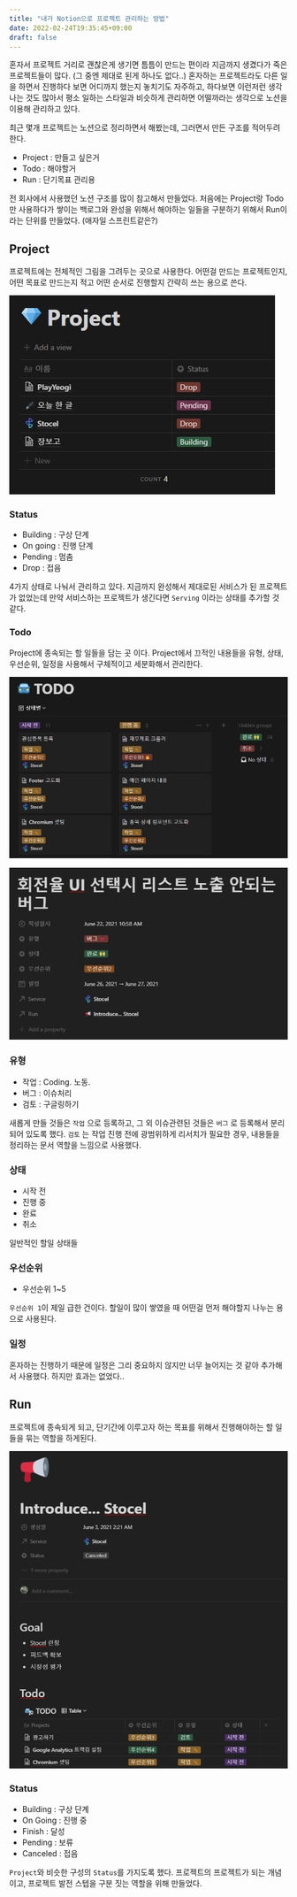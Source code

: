 ```yaml
---
title: "내가 Notion으로 프로젝트 관리하는 방법"
date: 2022-02-24T19:35:45+09:00
draft: false
---
```


혼자서 프로젝트 거리로 괜찮은게 생기면 틈틈이 만드는 편이라 지금까지 생겼다가 죽은 프로젝트들이 많다. (그 중엔 제대로 된게 하나도 없다..) 혼자하는 프로젝트라도 다른 일을 하면서 진행하다 보면 어디까지 했는지 놓치기도 자주하고, 하다보면 이런저런 생각나는 것도 많아서 평소 일하는 스타일과 비슷하게 관리하면 어떨까라는 생각으로 노션을 이용해 관리하고 있다.

최근 몇개 프로젝트는 노션으로 정리하면서 해봤는데, 그러면서 만든 구조를 적어두려 한다.

- Project : 만들고 싶은거
- Todo : 해야할거
- Run : 단기목표 관리용

전 회사에서 사용했던 노션 구조를 많이 참고해서 만들었다. 처음에는 Project랑 Todo만 사용하다가 쌓이는 백로그와 완성을 위해서 해야하는 일들을 구분하기 위해서 Run이라는 단위를 만들었다. (애자일 스프린트같은?)

## Project

프로젝트에는 전체적인 그림을 그려두는 곳으로 사용한다. 어떤걸 만드는 프로젝트인지, 어떤 목표로 만드는지 적고 어떤 순서로 진행할지 간략히 쓰는 용으로 쓴다.

![Untitled](/my-project-manage-on-notion/project.png)

### Status

- Building : 구상 단계
- On going : 진행 단계
- Pending : 멈춤
- Drop : 접음

4가지 상태로 나눠서 관리하고 있다. 지금까지 완성해서 제대로된 서비스가 된 프로젝트가 없었는데 만약 서비스하는 프로젝트가 생긴다면 `Serving` 이라는 상태를 추가할 것 같다.

### Todo

Project에 종속되는 할 일들을 담는 곳 이다. Project에서 끄적인 내용들을 유형, 상태, 우선순위, 일정을 사용해서 구체적이고 세분화해서 관리한다.

![Untitled](/my-project-manage-on-notion/todo.png)

![Untitled](/my-project-manage-on-notion/todo-detail.png)

### 유형

- 작업 : Coding. 노동.
- 버그 : 이슈처리
- 검토 : 구글링하기

새롭게 만들 것들은 `작업` 으로 등록하고, 그 외 이슈관련된 것들은 `버그` 로 등록해서 분리되어 있도록 했다. `검토` 는 작업 진행 전에 광범위하게 리서치가 필요한 경우, 내용들을 정리하는 문서 역할을 느낌으로 사용했다.

### 상태

- 시작 전
- 진행 중
- 완료
- 취소

일반적인 할일 상태들

### 우선순위

- 우선순위 1~5

`우선순위 1`이 제일 급한 건이다. 할일이 많이 쌓였을 때 어떤걸 먼저 해야할지 나누는 용으로 사용된다.

### 일정

혼자하는 진행하기 때문에 일정은 그리 중요하지 않지만 너무 늘어지는 것 같아 추가해서 사용했다. 하지만 효과는 없었다..

## Run

프로젝트에 종속되게 되고, 단기간에 이루고자 하는 목표를 위해서 진행해야하는 할 일들을 묶는 역할을 하게된다. 

![Untitled](/my-project-manage-on-notion/run.png)

### Status

- Building : 구상 단계
- On Going : 진행 중
- Finish : 달성
- Pending : 보류
- Canceled : 접음

`Project`와 비슷한 구성의 `Status`를 가지도록 했다. 프로젝트의 프로젝트가 되는 개념이고, 프로젝트 발전 스텝을 구분 짓는 역할을 위해 만들었다.